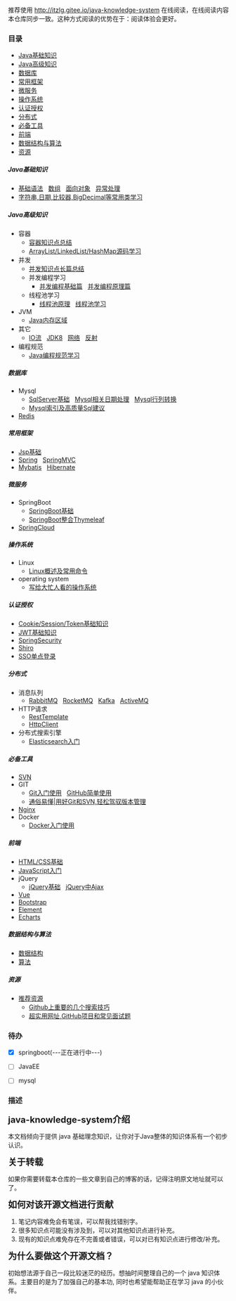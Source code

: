 <p align="center">
<a href="http://itzlg.gitee.io/java-knowledge-system" target="_blank">
    <svg class="svgIcon" aria-hidden="true">
        <use xlink:href="#icon-huabanfuben"></use>
    </svg>
</a>
</p>

推荐使用  http://itzlg.gitee.io/java-knowledge-system 在线阅读，在线阅读内容本仓库同步一致。这种方式阅读的优势在于：阅读体验会更好。


### 目录
  - [Java基础知识](#Java基础知识)
  - [Java高级知识](#Java高级知识)
  - [数据库](#数据库)
  - [常用框架](#常用框架)
  - [微服务](#微服务)
  - [操作系统](#操作系统)
  - [认证授权](#认证授权)
  - [分布式](#分布式)
  - [必备工具](#必备工具)
  - [前端](#前端)
  - [数据结构与算法](#数据结构与算法)
  - [资源](#资源)



##### Java基础知识
  - [基础语法](docs/javaBase/grammar.md) &nbsp;
    [数组](docs/javaBase/array.md) &nbsp;
    [面向对象](docs/javaBase/object.md) &nbsp;
    [异常处理](docs/javaBase/exception.md) &nbsp;
  - [字符串,日期,比较器,BigDecimal等常用类学习](docs/javaBase/commonClass.md)

##### Java高级知识
  - 容器
    - [容器知识点总结](docs/javaSenior/collection/basis.md)
    - [ArrayList/LinkedList/HashMap源码学习](docs/javaSenior/collection/source.md)
  - 并发
    - [并发知识点长篇总结](docs/javaSenior/concurrence/thread.md) &nbsp;
    - 并发编程学习
      - [并发编程基础篇](docs/javaSenior/concurrence/concurrenceStudy01.md) &nbsp;
        [并发编程原理篇](docs/javaSenior/concurrence/concurrenceStudy02.md)
    - 线程池学习
      - [线程池原理]() &nbsp;
        [线程池学习](docs/javaSenior/concurrence/threadPool.md)
  - JVM
    - [Java内存区域](docs/javaSenior/JVM/memoryArea.md)
  - 其它         
    - [IO流](docs/javaSenior/ioStream.md) &nbsp;
      [JDK8](docs/javaSenior/JDK8.md) &nbsp;
      [网络](docs/javaSenior/network.md) &nbsp;
      [反射](docs/javaSenior/reflection.md)
  - 编程规范
    - [Java编程规范学习](docs/javaSenior/codingStyle/codingStyle.md) &nbsp;
      []() &nbsp;
      []() &nbsp;

##### 数据库
  - Mysql
    - [SqlServer基础](docs/database/mysql/sqlserveBase.md) &nbsp;
      [Mysql相关日期处理](docs/database/mysql/mysqlDateHandle.md) &nbsp;
      [Mysql行列转换](docs/database/mysql/mysqlUnpivot.md) &nbsp;
    - [Mysql索引及高质量Sql建议](docs/database/mysql/sqlAdvise.md)  
  - [Redis](#redis)



##### 常用框架
  - [Jsp基础](docs/javaEE/jsp.md)
  - [Spring](#spring) &nbsp;
    [SpringMVC](#springmvc)
  - [Mybatis](#mybatis) &nbsp;
    [Hibernate](#hibernate)

##### 微服务
  - SpringBoot
    - [SpringBoot基础](docs/microService/springboot/springboot.md)
    - [SpringBoot整合Thymeleaf](docs/microService/springboot/springboot_thymeleaf.md)
  - [SpringCloud](#springcloud)

##### 操作系统
  - Linux
    - [Linux概述及常用命令](docs/operatingSystem/linuxBasic.md)
  - operating system  
    - [写给大忙人看的操作系统](docs/operatingSystem/os.md)



##### 认证授权
  - [Cookie/Session/Token基础知识](#)
  - [JWT基础知识](#)
  - [SpringSecurity](#)
  - [Shiro](#shiro)
  - [SSO单点登录](#)

##### 分布式
  - 消息队列
    - [RabbitMQ](#) &nbsp;
      [RocketMQ](#) &nbsp;
      [Kafka](#) &nbsp;
      [ActiveMQ](#activemq)
  - HTTP请求
    - [RestTemplate](#RestTemplate)
    - [HttpClient](#httpclient)
  - 分布式搜索引擎
    - [Elasticsearch入门](docs/javaEE/elasticsearch/elasticsearch.md)

##### 必备工具
  - [SVN](#svn)
  - GIT
    - [Git入门使用](docs/tools/git/gitBasic.md) &nbsp;
      [GitHub简单使用](docs/tools/git/github.md)  
    - [通俗易懂|用好Git和SVN,轻松驾驭版本管理](docs/tools/git/gitAndSvn.md) &nbsp;
  - [Nginx](#nginx)
  - Docker
    - [Docker入门使用](docs/tools/docker/dockerBasic.md)



##### 前端
  - [HTML/CSS基础](docs/frontEnd/htmlCssBasic.md)
  - [JavaScript入门](#javascript)
  - jQuery
    - [jQuery基础](docs/frontEnd/jqueryBasic.md) &nbsp;
      [jQuery中Ajax](docs/frontEnd/jqueryAjax.md)
  - [Vue](#vue)
  - [Bootstrap](#bootstrap)
  - [Element](#element)
  - [Echarts](#echarts)

##### 数据结构与算法
  - [数据结构](#数据结构)
  - [算法](#算法)

##### 资源
  - [推荐资源]()
    - [Github上重要的几个搜索技巧](docs/GithubSkill.md)
    - [超实用网址,GitHub项目和常见面试题](docs/resource.md)


### 待办
- [x] springboot(---正在进行中---)
- [ ] JavaEE
- [ ] mysql


### 描述
<span style="font-size:20px;">**java-knowledge-system介绍**</span>

本文档倾向于提供 java 基础理念知识，让你对于Java整体的知识体系有一个初步认识。

<span style="font-size:20px;">**关于转载**</span>

如果你需要转载本仓库的一些文章到自己的博客的话，记得注明原文地址就可以了。

<span style="font-size:20px;">**如何对该开源文档进行贡献**</span>

1. 笔记内容难免会有笔误，可以帮我找错别字。
2. 很多知识点可能没有涉及到，可以对其他知识点进行补充。
3. 现有的知识点难免存在不完善或者错误，可以对已有知识点进行修改/补充。

<span style="font-size:20px;">**为什么要做这个开源文档？**</span>

初始想法源于自己一段比较迷茫的经历。想抽时间整理自己的一个 java 知识体系。主要目的是为了加强自己的基本功, 同时也希望能帮助正在学习 java 的小伙伴。
